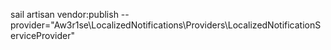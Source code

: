 sail artisan vendor:publish --provider="Aw3r1se\LocalizedNotifications\Providers\LocalizedNotificationServiceProvider"
